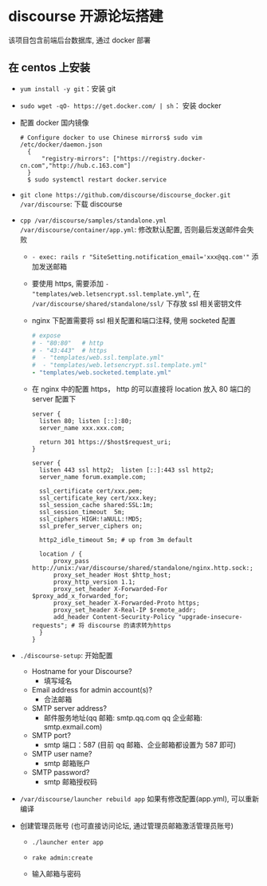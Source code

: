 # discourse 开源论坛搭建

该项目包含前端后台数据库, 通过 docker 部署

## 在 centos 上安装

- `yum install -y git`：安装 git

- `sudo wget -qO- https://get.docker.com/ | sh`： 安装 docker

- 配置 docker 国内镜像

  ```shell
  # Configure docker to use Chinese mirrors$ sudo vim /etc/docker/daemon.json
    {
        "registry-mirrors": ["https://registry.docker-cn.com","http://hub.c.163.com"]
    }
    $ sudo systemctl restart docker.service
  ```

- `git clone https://github.com/discourse/discourse_docker.git /var/discourse`: 下载 discourse

- `cpp /var/discourse/samples/standalone.yml /var/discourse/container/app.yml`: 修改默认配置, 否则最后发送邮件会失败

  - `- exec: rails r "SiteSetting.notification_email='xxx@qq.com'"` 添加发送邮箱

  - 要使用 https, 需要添加 `- "templates/web.letsencrypt.ssl.template.yml"`, 在 `/var/discourse/shared/standalone/ssl/` 下存放 ssl 相关密钥文件

  - nginx 下配置需要将 ssl 相关配置和端口注释, 使用 socketed 配置

    ```yml
    # expose
    # - "80:80"   # http
    # - "43:443"  # https
    #  - "templates/web.ssl.template.yml"
    #  - "templates/web.letsencrypt.ssl.template.yml"
    - "templates/web.socketed.template.yml"
    ```

  - 在 nginx 中的配置 https， http 的可以直接将 location 放入 80 端口的 server 配置下

    ```nginx
    server {
      listen 80; listen [::]:80;
      server_name xxx.xxx.com;

      return 301 https://$host$request_uri;
    }

    server {
      listen 443 ssl http2;  listen [::]:443 ssl http2;
      server_name forum.example.com;

      ssl_certificate cert/xxx.pem;
      ssl_certificate_key cert/xxx.key;
      ssl_session_cache shared:SSL:1m;
      ssl_session_timeout  5m;
      ssl_ciphers HIGH:!aNULL:!MD5;
      ssl_prefer_server_ciphers on;

      http2_idle_timeout 5m; # up from 3m default

      location / {
          proxy_pass http://unix:/var/discourse/shared/standalone/nginx.http.sock:;
          proxy_set_header Host $http_host;
          proxy_http_version 1.1;
          proxy_set_header X-Forwarded-For $proxy_add_x_forwarded_for;
          proxy_set_header X-Forwarded-Proto https;
          proxy_set_header X-Real-IP $remote_addr;
          add_header Content-Security-Policy "upgrade-insecure-requests"; # 将 discourse 的请求转为https
      }
    }
    ```

- `./discourse-setup`: 开始配置

  - Hostname for your Discourse?
    - 填写域名
  - Email address for admin account(s)?
    - 合法邮箱
  - SMTP server address?
    - 邮件服务地址(qq 邮箱: smtp.qq.com qq 企业邮箱: smtp.exmail.com)
  - SMTP port?
    - smtp 端口：587 (目前 qq 邮箱、企业邮箱都设置为 587 即可)
  - SMTP user name?
    - smtp 邮箱账户
  - SMTP password?
    - smtp 邮箱授权码

- `/var/discourse/launcher rebuild app` 如果有修改配置(app.yml), 可以重新编译

- 创建管理员账号 (也可直接访问论坛, 通过管理员邮箱激活管理员账号)

  - `./launcher enter app`

  - `rake admin:create`

  - 输入邮箱与密码
